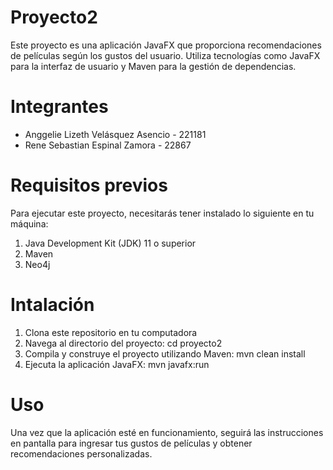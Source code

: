 # Proyecto2
Este proyecto es una aplicación JavaFX que proporciona recomendaciones de películas según los gustos del usuario. Utiliza tecnologías como JavaFX para la interfaz de usuario y Maven para la gestión de dependencias.
# Integrantes
* Anggelie Lizeth Velásquez Asencio - 221181
* Rene Sebastian Espinal Zamora - 22867
# Requisitos previos
Para ejecutar este proyecto, necesitarás tener instalado lo siguiente en tu máquina:
1. Java Development Kit (JDK) 11 o superior
2. Maven
3. Neo4j
   
# Intalación
1. Clona este repositorio en tu computadora
2. Navega al directorio del proyecto: cd proyecto2
3. Compila y construye el proyecto utilizando Maven: mvn clean install
4. Ejecuta la aplicación JavaFX: mvn javafx:run
   
# Uso
Una vez que la aplicación esté en funcionamiento, seguirá las instrucciones en pantalla para ingresar tus gustos de películas y obtener recomendaciones personalizadas.

